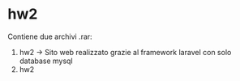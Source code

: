 # hw2

Contiene due archivi .rar:
1) hw2 -> Sito web realizzato grazie al framework laravel con solo database mysql
2) hw2
